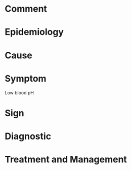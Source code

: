 # Comment

# Epidemiology

# Cause

# Symptom

Low blood pH

# Sign

# Diagnostic

# Treatment and Management
